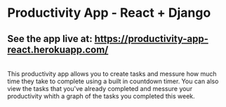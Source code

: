 # Productivity App - React + Django

## See the app live at: https://productivity-app-react.herokuapp.com/
<br />
This productivity app allows you to create tasks and messure how much time they take to complete using a built in countdown timer. You can also view the tasks that you've already completed and messure your productivity whith a graph of the tasks you completed this week.


